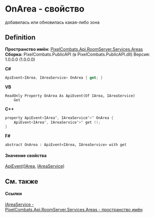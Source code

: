 # OnArea - свойство


добавилась или обновилась какая-либо зона



## Definition
**Пространство имён:** <a href="6bc9ef31-50d8-8455-27b7-3bebd79f746b">PixelCombats.Api.RoomServer.Services.Areas</a>  
**Сборка:** PixelCombats.PublicAPI (в PixelCombats.PublicAPI.dll) Версия: 1.0.0.0 (1.0.0.0)

**C#**
``` C#
ApiEvent<IArea, IAreaService> OnArea { get; }
```
**VB**
``` VB
ReadOnly Property OnArea As ApiEvent(Of IArea, IAreaService)
	Get
```
**C++**
``` C++
property ApiEvent<IArea^, IAreaService^>^ OnArea {
	ApiEvent<IArea^, IAreaService^>^ get ();
}
```
**F#**
``` F#
abstract OnArea : ApiEvent<IArea, IAreaService> with get
```



#### Значение свойства
<a href="2c6ab617-976d-ae51-82f2-7621fc7e18d9">ApiEvent</a>(<a href="751e2240-cdf8-62a5-f071-0b54a73d2b57">IArea</a>, <a href="7e9d3398-40fa-0aae-013e-a81cfcc39bc7">IAreaService</a>)

## См. также


#### Ссылки
<a href="7e9d3398-40fa-0aae-013e-a81cfcc39bc7">IAreaService - </a>  
<a href="6bc9ef31-50d8-8455-27b7-3bebd79f746b">PixelCombats.Api.RoomServer.Services.Areas - пространство имён</a>  
